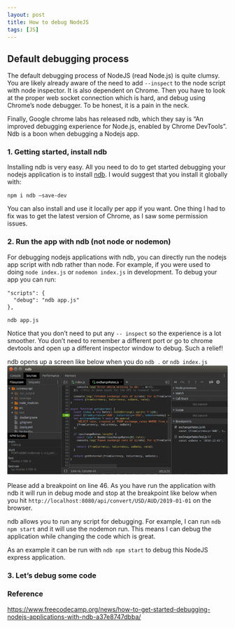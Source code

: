 ```yaml
---
layout: post
title: How to debug NodeJS
tags: [JS]
---
```


## Default debugging process

The default debugging process of NodeJS (read Node.js) is quite clumsy. You are likely already aware of the need to add `--inspect` to the node script with node inspector. It is also dependent on Chrome. Then you have to look at the proper web socket connection which is hard, and debug using Chrome’s node debugger. To be honest, it is a pain in the neck.

Finally, Google chrome labs has released ndb, which they say is “An improved debugging experience for Node.js, enabled by Chrome DevTools”. Ndb is a boon when debugging a Nodejs app.

### 1. Getting started, install ndb

Installing ndb is very easy. All you need to do to get started debugging your nodejs application is to install [ndb](https://github.com/GoogleChromeLabs/ndb#installation). I would suggest that you install it globally with:

```
npm i ndb –save-dev
```

You can also install and use it locally per app if you want. One thing I had to fix was to get the latest version of Chrome, as I saw some permission issues.

### 2. Run the app with ndb (not node or nodemon)

For debugging nodejs applications with ndb, you can directly run the nodejs app script with ndb rather than node. For example, if you were used to doing `node index.js` or `nodemon index.js` in development. To debug your app you can run:

```
"scripts": {
  "debug": "ndb app.js"
},
```

```
ndb app.js
```

Notice that you don’t need to put any `-- inspect` so the experience is a lot smoother. You don’t need to remember a different port or go to chrome devtools and open up a different inspector window to debug. Such a relief!

ndb opens up a screen like below when you do `ndb .` or `ndb index.js`
![eventloop](/images/posts/jekyll/breakpoint.png)

Please add a breakpoint on line 46. As you have run the application with ndb it will run in debug mode and stop at the breakpoint like below when you hit `http://localhost:8080/api/convert/USD/AUD/2019-01-01` on the browser.

ndb allows you to run any script for debugging. For example, I can run `ndb npm start` and it will use the nodemon run. This means I can debug the application while changing the code which is great.

As an example it can be run with `ndb npm start` to debug this NodeJS express application.

### 3. Let’s debug some code

### Reference

https://www.freecodecamp.org/news/how-to-get-started-debugging-nodejs-applications-with-ndb-a37e8747dbba/